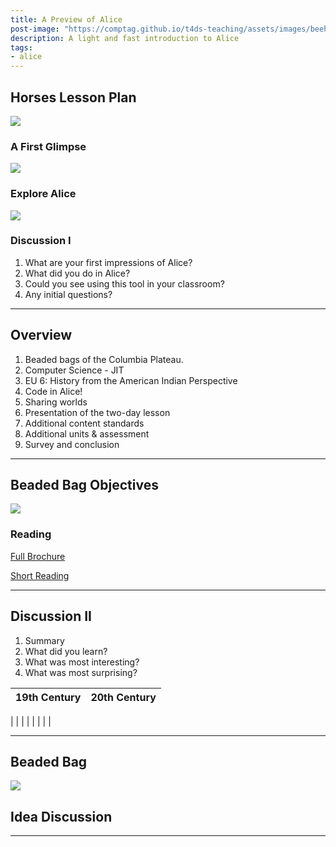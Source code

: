 ```yaml
---
title: A Preview of Alice
post-image: "https://comptag.github.io/t4ds-teaching/assets/images/beehive.jpg"
description: A light and fast introduction to Alice
tags:
- alice
---
```


## Horses Lesson Plan

![](https://montanastorytelling.github.io/alice-lessons-pd/assets/img/starter_world.png)

### A First Glimpse

![](https://montanastorytelling.github.io/alice-lessons-pd/assets/img/day1-statement1.png)

### Explore Alice

![](https://montanastorytelling.github.io/alice-lessons-pd/assets/img/annotated_world-1.png)

### Discussion I

1. What are your first impressions of Alice?
2. What did you do in Alice?
3. Could you see using this tool in your classroom?
4. Any initial questions?

---

## Overview

1. Beaded bags of the Columbia Plateau.
2. Computer Science - JIT
3. EU 6: History from the American Indian Perspective
4. Code in Alice!
5. Sharing worlds
6. Presentation of the two-day lesson
7. Additional content standards
8. Additional units & assessment
9. Survey and conclusion

---

## Beaded Bag Objectives

![](https://montanastorytelling.github.io/alice-lessons-pd/assets/img/venn-bb-1.png)

### Reading

[Full Brochure](https://montanastorytelling.github.io/alice-lessons-pd/assets/img/reading-full-brochure-01.png)

[Short Reading](https://montanastorytelling.github.io/alice-lessons-pd/assets/img/reading-short.png)

---

## Discussion II

1. Summary
2. What did you learn?
3. What was most interesting?
4. What was most surprising?

19th Century | 20th Century
:-------------------------:|:-------------------------:
 |
 |
 |
 |
 |
 |
 |
 |

---

## Beaded Bag

![](https://montanastorytelling.github.io/alice-lessons-pd/assets/img/beadbag.png)

## Idea Discussion


---
